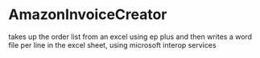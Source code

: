 # AmazonInvoiceCreator
takes up the order list from an excel using ep plus and then writes a word file per line in the excel sheet, using microsoft interop services
